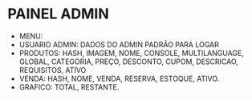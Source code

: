 # PAINEL ADMIN
- MENU:
- USUARIO ADMIN: DADOS DO ADMIN PADRÃO PARA LOGAR
- PRODUTOS: HASH, IMAGEM, NOME, CONSOLE, MULTILANGUAGE, GLOBAL, CATEGORIA, PREÇO, DESCONTO, CUPOM, DESCRICAO, REQUISITOS, ATIVO
- VENDA: HASH, NOME, VENDA, RESERVA, ESTOQUE, ATIVO.
- GRAFICO: TOTAL, RESTANTE.
